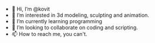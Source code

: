 - 👋 Hi, I’m @kovit
- 👀 I’m interested in 3d modeling, sculpting and animation.
- 🌱 I’m currently learning programming
- 💞️ I’m looking to collaborate on coding and scripting.
- 📫 How to reach me, you can't.

<!---
Malevolenta/Malevolenta is a ✨ special ✨ repository because its `README.md` (this file) appears on your GitHub profile.
You can click the Preview link to take a look at your changes.
--->

